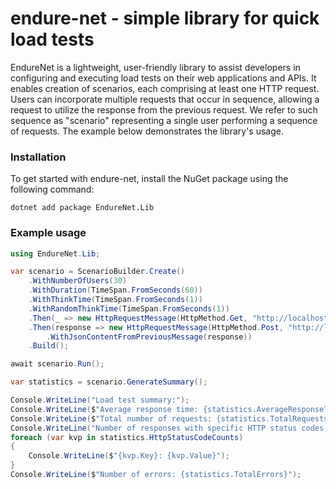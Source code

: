 # endure-net - simple library for quick load tests
EndureNet is a lightweight, user-friendly library to assist developers in configuring and executing load tests on their web applications and APIs. It enables creation of scenarios, each comprising at least one HTTP request. Users can incorporate multiple requests that occur in sequence, allowing a request to utilize the response from the previous request. We refer to such sequence as "scenario" representing a single user performing a sequence of requests. The example below demonstrates the library's usage.

### Installation
To get started with endure-net, install the NuGet package using the following command:
```
dotnet add package EndureNet.Lib 
```

### Example usage
```csharp
using EndureNet.Lib;

var scenario = ScenarioBuilder.Create()
    .WithNumberOfUsers(30)
    .WithDuration(TimeSpan.FromSeconds(60))
    .WithThinkTime(TimeSpan.FromSeconds(1))
    .WithRandomThinkTime(TimeSpan.FromSeconds(1))
    .Then(_ => new HttpRequestMessage(HttpMethod.Get, "http://localhost:5036/WeatherForecast"))
    .Then(response => new HttpRequestMessage(HttpMethod.Post, "http://localhost:5036/WeatherForecast")
        .WithJsonContentFromPreviousMessage(response))
    .Build();

await scenario.Run();

var statistics = scenario.GenerateSummary();

Console.WriteLine("Load test summary:");
Console.WriteLine($"Average response time: {statistics.AverageResponseTime}ms");
Console.WriteLine($"Total number of requests: {statistics.TotalRequests}");
Console.WriteLine("Number of responses with specific HTTP status codes:");
foreach (var kvp in statistics.HttpStatusCodeCounts)
{
    Console.WriteLine($"{kvp.Key}: {kvp.Value}");
}
Console.WriteLine($"Number of errors: {statistics.TotalErrors}");